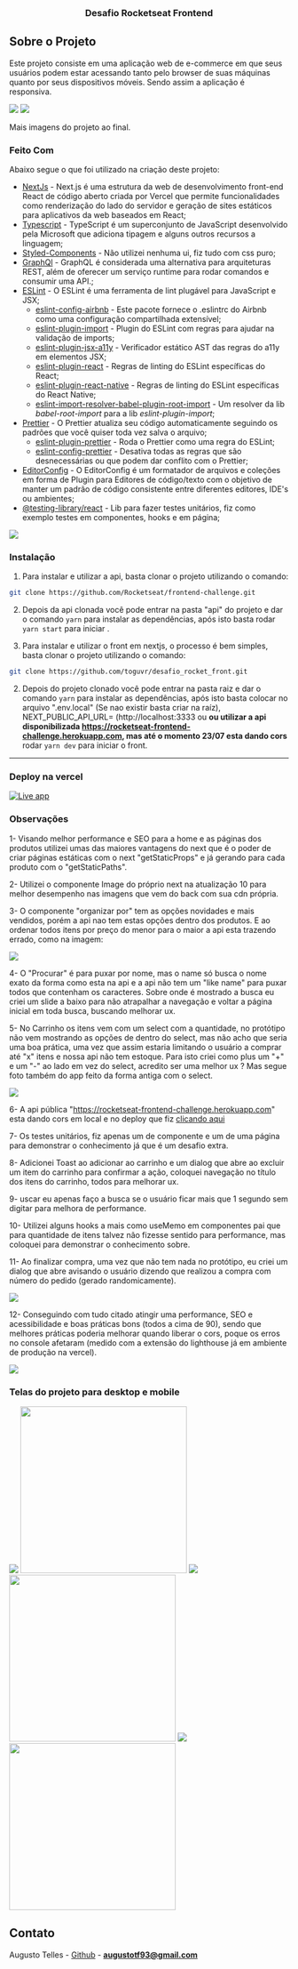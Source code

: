 <!--
*** Obrigado por estar vendo o nosso README. Se você tiver alguma sugestão
*** que possa melhorá-lo ainda mais dê um fork no repositório e crie uma Pull
*** Request ou abra uma Issue com a tag "sugestão".
*** Obrigado novamente! Agora vamos rodar esse projeto incrível :D
-->

<!-- PROJECT SHIELDS -->

<!-- PROJECT LOGO -->
<br />
<p align="center">

  <h3 align="center">Desafio Rocketseat Frontend</h3>
</p>

<!-- TABLE OF CONTENTS

## Tabela de Conteúdo

- [Tabela de Conteúdo](#tabela-de-conte%C3%BAdo)
- [Sobre o Projeto](#sobre-o-projeto)
  - [Feito Com](#feito-com)
- [Começando](#come%C3%A7ando)
  - [Pré-requisitos](#pr%C3%A9-requisitos)
  - [Estrutura de Arquivos](#estrutura-de-arquivos)
  - [Instalação](#instala%C3%A7%C3%A3o)
    - [Passo Adicional no Android](#passo-adicional-no-android)
  - [Edição](#edi%C3%A7%C3%A3o)
  - [Publicação](#publica%C3%A7%C3%A3o)
- [Contribuição](#contribui%C3%A7%C3%A3o)
- [Licença](#licen%C3%A7a)
- [Contato](#contato) -->

<!-- ABOUT THE PROJECT -->

## Sobre o Projeto

Este projeto consiste em uma aplicação web de e-commerce em que seus usuários podem estar acessando tanto pelo browser de suas máquinas quanto por seus dispositivos móveis. Sendo assim a aplicação é responsiva.

<img src="./src/assets/desktop.gif"/>
<img src="./src/assets/responsivo.gif"/>

Mais imagens do projeto ao final.

### Feito Com

Abaixo segue o que foi utilizado na criação deste projeto:

- [NextJs](https://pt-br.reactjs.org/) - Next.js é uma estrutura da web de desenvolvimento front-end React de código aberto criada por Vercel que permite funcionalidades como renderização do lado do servidor e geração de sites estáticos para aplicativos da web baseados em React;
- [Typescript](https://www.typescriptlang.org/) - TypeScript é um superconjunto de JavaScript desenvolvido pela Microsoft que adiciona tipagem e alguns outros recursos a linguagem;
- [Styled-Components](https://styled-components.com/) - Não utilizei nenhuma ui, fiz tudo com css puro;
- [GraphQl](https://graphql.org/) - GraphQL é considerada uma alternativa para arquiteturas REST, além de oferecer um serviço runtime para rodar comandos e consumir uma API.;
- [ESLint](https://eslint.org/) - O ESLint é uma ferramenta de lint plugável para JavaScript e JSX;
  - [eslint-config-airbnb](https://github.com/airbnb/javascript/tree/master/packages/eslint-config-airbnb) - Este pacote fornece o .eslintrc do Airbnb como uma configuração compartilhada extensível;
  - [eslint-plugin-import](https://github.com/benmosher/eslint-plugin-import) - Plugin do ESLint com regras para ajudar na validação de imports;
  - [eslint-plugin-jsx-a11y](https://github.com/evcohen/eslint-plugin-jsx-a11y) - Verificador estático AST das regras do a11y em elementos JSX;
  - [eslint-plugin-react](https://github.com/yannickcr/eslint-plugin-react) - Regras de linting do ESLint específicas do React;
  - [eslint-plugin-react-native](https://github.com/Intellicode/eslint-plugin-react-native) - Regras de linting do ESLint específicas do React Native;
  - [eslint-import-resolver-babel-plugin-root-import](https://github.com/olalonde/eslint-import-resolver-babel-root-import) - Um resolver da lib _babel-root-import_ para a lib _eslint-plugin-import_;
- [Prettier](https://prettier.io/) - O Prettier atualiza seu código automaticamente seguindo os padrões que você quiser toda vez salva o arquivo;
  - [eslint-plugin-prettier](https://github.com/prettier/eslint-plugin-prettier) - Roda o Prettier como uma regra do ESLint;
  - [eslint-config-prettier](https://github.com/prettier/eslint-config-prettier) - Desativa todas as regras que são desnecessárias ou que podem dar conflito com o Prettier;
- [EditorConfig](https://editorconfig.org/) - O EditorConfig é um formatador de arquivos e coleções em forma de Plugin para Editores de código/texto com o objetivo de manter um padrão de código consistente entre diferentes editores, IDE's ou ambientes;
- [@testing-library/react](https://testing-library.com/) - Lib para fazer testes unitários, fiz como exemplo testes em componentes, hooks e em página;

<img src="./src/assets/testsautomatizados.png"/>

<!-- GETTING STARTED -->

### Instalação

1. Para instalar e utilizar a api, basta clonar o projeto utilizando o comando:

```sh
git clone https://github.com/Rocketseat/frontend-challenge.git
```

2. Depois da api clonada você pode entrar na pasta "api" do projeto e dar o comando `yarn` para instalar as dependências, após isto basta rodar `yarn start` para iniciar .

1. Para instalar e utilizar o front em nextjs, o processo é bem simples, basta clonar o projeto utilizando o comando:

```sh
git clone https://github.com/toguvr/desafio_rocket_front.git
```

2. Depois do projeto clonado você pode entrar na pasta raiz e dar o comando `yarn` para instalar as dependências, após isto basta colocar no arquivo ".env.local" (Se nao existir basta criar na raíz), NEXT_PUBLIC_API_URL= (http://localhost:3333 ou **ou utilizar a api disponibilizada https://rocketseat-frontend-challenge.herokuapp.com, mas até o momento 23/07 esta dando cors** rodar `yarn dev` para iniciar o front.

---

### Deploy na vercel

[![Live app](https://vercel.com/button)](https://desafio-rocket-front.vercel.app)

### Observações

1- Visando melhor performance e SEO para a home e as páginas dos produtos utilizei umas das maiores vantagens do next que é o poder de criar páginas estáticas com o next "getStaticProps" e já gerando para cada produto com o "getStaticPaths".

2- Utilizei o componente Image do próprio next na atualização 10 para melhor desempenho nas imagens que vem do back com sua cdn própria.

3- O componente "organizar por" tem as opções novidades e mais vendidos, porém a api nao tem estas opções dentro dos produtos. E ao ordenar todos itens por preço do menor para o maior a api esta trazendo errado, como na imagem:

<img src="./src/assets/studiograph.png"/>

4- O "Procurar" é para puxar por nome, mas o name só busca o nome exato da forma como esta na api e a api não tem um "like name" para puxar todos que contenham os caracteres. Sobre onde é mostrado a busca eu criei um slide a baixo para não atrapalhar a navegação e voltar a página inicial em toda busca, buscando melhorar ux.

5- No Carrinho os itens vem com um select com a quantidade, no protótipo não vem mostrando as opções de dentro do select, mas não acho que seria uma boa prática, uma vez que assim estaria limitando o usuário a comprar até "x" itens e nossa api não tem estoque. Para isto criei como plus um "+" e um "-" ao lado em vez do select, acredito ser uma melhor ux ? Mas segue foto também do app feito da forma antiga com o select.

<img src="./src/assets/cartSelect.png"/>

6- A api pública "https://rocketseat-frontend-challenge.herokuapp.com" esta dando cors em local e no deploy que fiz <a target="_blank" rel="noopener noreferrer" href="https://desafio-rocket-front.vercel.app">clicando aqui</a>

7- Os testes unitários, fiz apenas um de componente e um de uma página para demonstrar o conhecimento já que é um desafio extra.

8- Adicionei Toast ao adicionar ao carrinho e um dialog que abre ao excluir um item do carrinho para confirmar a ação, coloquei navegação no título dos itens do carrinho, todos para melhorar ux.

9- uscar eu apenas faço a busca se o usuário ficar mais que 1 segundo sem digitar para melhora de performance.

10- Utilizei alguns hooks a mais como useMemo em componentes pai que para quantidade de itens talvez não fizesse sentido para performance, mas coloquei para demonstrar o conhecimento sobre.

11- Ao finalizar compra, uma vez que não tem nada no protótipo, eu criei um dialog que abre avisando o usuário dizendo que realizou a compra com número do pedido (gerado randomicamente).

<img src="./src/assets/finalizar.png"/>

12- Conseguindo com tudo citado atingir uma performance, SEO e acessibilidade e boas práticas bons (todos a cima de 90), sendo que melhores práticas poderia melhorar quando liberar o cors, poque os erros no console afetaram (medido com a extensão do lighthouse já em ambiente de produção na vercel).

<img src="./src/assets/lighthouse.png"/>

### Telas do projeto para desktop e mobile

<img src="./src/assets/home.png"/>
<img style="width: 300px" src="./src/assets/homeMobile.png"/>
<img src="./src/assets/produto.png"/>
<img style="width: 300px" src="./src/assets/produtoMobile.png"/>
<img src="./src/assets/carrinho.png"/>
<img style="width: 300px" src="./src/assets/carrinhoMobile.png"/>

<!-- CONTACT -->

## Contato

Augusto Telles - [Github](https://github.com/toguvr) - **augustotf93@gmail.com**
